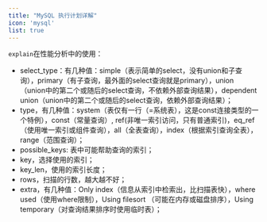 ```yaml
---
title: "MySQL 执行计划详解"
icon: 'mysql'
list: true
---
```


`explain`在性能分析中的使用：

- select_type：有几种值：simple（表示简单的select，没有union和子查询），primary（有子查询，最外面的select查询就是primary），union（union中的第二个或随后的select查询，不依赖外部查询结果），dependent union（union中的第二个或随后的select查询，依赖外部查询结果）；
- type，有几种值：system（表仅有一行（=系统表），这是const连接类型的一个特例），const（常量查询）, ref(非唯一索引访问，只有普通索引)，eq_ref（使用唯一索引或组件查询），all（全表查询），index（根据索引查询全表），range（范围查询）；
- possible_keys: 表中可能帮助查询的索引；
- key，选择使用的索引；
- key_len，使用的索引长度；
- rows，扫描的行数，越大越不好；
- extra，有几种值：Only index（信息从索引中检索出，比扫描表快），where used（使用where限制），Using filesort （可能在内存或磁盘排序），Using temporary（对查询结果排序时使用临时表）；